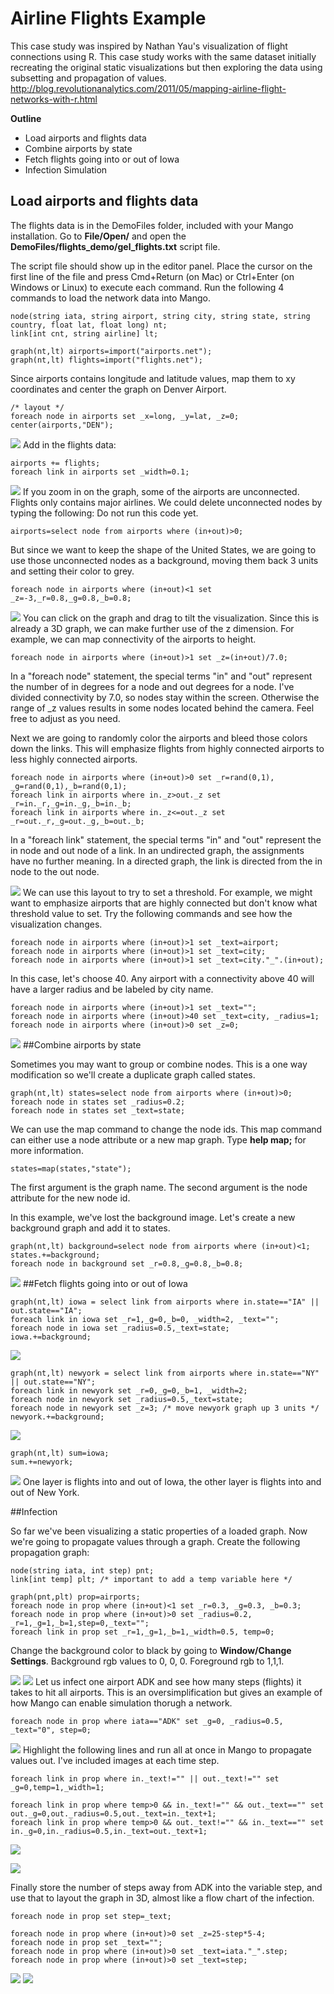 # Airline Flights Example

This case study was inspired by Nathan Yau's visualization of flight connections using R. This case study works with the same dataset initially recreating the original static visualizations but then exploring the data using subsetting and propagation of values.
http://blog.revolutionanalytics.com/2011/05/mapping-airline-flight-networks-with-r.html

<!--
This is the propagate example from Mango using the flights data from the blog.

* Put github link here.
* Folder should contain processed flights and airlines network. 
* User opens gel.txt. Runs line by line and explore the network.
-->

**Outline**

* Load airports and flights data
* Combine airports by state
* Fetch flights going into or out of Iowa
* Infection Simulation

## Load airports and flights data

The flights data is in the DemoFiles folder, included with your Mango installation. Go to **File/Open/** and open the **DemoFiles/flights_demo/gel_flights.txt** script file.

The script file should show up in the editor panel. Place the cursor on the first line of the file and press Cmd+Return (on Mac) or Ctrl+Enter (on Windows or Linux) to execute each command. Run the following 4 commands to load the network data into Mango.

```
node(string iata, string airport, string city, string state, string country, float lat, float long) nt;
link[int cnt, string airline] lt;

graph(nt,lt) airports=import("airports.net");
graph(nt,lt) flights=import("flights.net");
```

Since airports contains longitude and latitude values, map them to xy coordinates and center the graph on Denver Airport.
```
/* layout */
foreach node in airports set _x=long, _y=lat, _z=0;
center(airports,"DEN");
```

![](imgs/flights01.png)
Add in the flights data:
```
airports += flights;
foreach link in airports set _width=0.1;
```

![](imgs/flights02.png)
If you zoom in on the graph, some of the airports are unconnected. Flights only contains major airlines. We could delete unconnected nodes by typing the following: Do not run this code yet.

```
airports=select node from airports where (in+out)>0;
```
But since we want to keep the shape of the United States, we are going to use those  unconnected nodes as a background, moving them back 3 units and setting their color to grey.

```
foreach node in airports where (in+out)<1 set _z=-3,_r=0.8,_g=0.8,_b=0.8;
```

![](imgs/flights03.png)
You can click on the graph and drag to tilt the visualization. Since this is already a 3D graph, we can make further use of the z dimension. For example, we can map connectivity of the airports to height.

```
foreach node in airports where (in+out)>1 set _z=(in+out)/7.0;
```

In a "foreach node" statement, the special terms "in" and "out" represent the number of in degrees for a node and out degrees for a node. I've divided connectivity by 7.0, so nodes stay within the screen. Otherwise the range of _z values results in some nodes located behind the camera. Feel free to adjust as you need.

Next we are going to randomly color the airports and bleed those colors down the links. This will emphasize flights from highly connected airports to less highly connected airports.

```
foreach node in airports where (in+out)>0 set _r=rand(0,1), _g=rand(0,1),_b=rand(0,1);
foreach link in airports where in._z>out._z set _r=in._r,_g=in._g,_b=in._b;
foreach link in airports where in._z<=out._z set _r=out._r,_g=out._g,_b=out._b;
```

In a "foreach link" statement, the special terms "in" and "out" represent the in node and out node of a link. In an undirected graph, the assignments have no further meaning. In a directed graph, the link is directed from the in node to the out node.

![](imgs/flights04.png)
We can use this layout to try to set a threshold. For example, we might want to emphasize airports that are highly connected but don't know what threshold value to set. Try the following commands and see how the visualization changes.

```
foreach node in airports where (in+out)>1 set _text=airport;
foreach node in airports where (in+out)>1 set _text=city;
foreach node in airports where (in+out)>1 set _text=city."_".(in+out);
```

In this case, let's choose 40. Any airport with a connectivity above 40 will have a larger radius and be labeled by city name.

```
foreach node in airports where (in+out)>1 set _text="";
foreach node in airports where (in+out)>40 set _text=city, _radius=1;
foreach node in airports where (in+out)>0 set _z=0;
```

![](imgs/flights05.png)
##Combine airports by state

Sometimes you may want to group or combine nodes. This is a one way modification so we'll create a duplicate graph called states.

```
graph(nt,lt) states=select node from airports where (in+out)>0;
foreach node in states set _radius=0.2;
foreach node in states set _text=state;
```

We can use the map command to change the node ids. This map command can either use a node attribute or a new map graph. Type **help map;** for more information.

```
states=map(states,"state");
```

The first argument is the graph name. The second argument is the node attribute for the new  node id.

In this example, we've lost the background image. Let's create a new background graph and add it to states.
```
graph(nt,lt) background=select node from airports where (in+out)<1;
states.+=background;
foreach node in background set _r=0.8,_g=0.8,_b=0.8;
```

![](imgs/states.png)
##Fetch flights going into or out of Iowa

```
graph(nt,lt) iowa = select link from airports where in.state=="IA" || out.state=="IA";
foreach link in iowa set _r=1,_g=0,_b=0, _width=2, _text="";
foreach node in iowa set _radius=0.5,_text=state;
iowa.+=background;
```

![](imgs/iowa.png)
```
graph(nt,lt) newyork = select link from airports where in.state=="NY" || out.state=="NY";
foreach link in newyork set _r=0,_g=0,_b=1, _width=2;
foreach node in newyork set _radius=0.5,_text=state;
foreach node in newyork set _z=3; /* move newyork graph up 3 units */
newyork.+=background;
```

![](imgs/newyork.png)
```
graph(nt,lt) sum=iowa;
sum.+=newyork;
```

![](imgs/ia_ny.png)
One layer is flights into and out of Iowa, the other layer is flights into and out of New York.


##Infection 

So far we've been visualizing a static properties of a loaded graph. Now we're going to propagate values through a graph. Create the following propagation graph:

```
node(string iata, int step) pnt;
link[int temp] plt; /* important to add a temp variable here */

graph(pnt,plt) prop=airports;
foreach node in prop where (in+out)<1 set _r=0.3, _g=0.3, _b=0.3;
foreach node in prop where (in+out)>0 set _radius=0.2, _r=1,_g=1,_b=1,step=0,_text="";
foreach link in prop set _r=1,_g=1,_b=1,_width=0.5, temp=0;
```

Change the background color to black by going to **Window/Change Settings**. Background rgb values to 0, 0, 0. Foreground rgb to 1,1,1.

![](imgs/settings.png)
![](imgs/prop01.png)
Let us infect one airport ADK and see how many steps (flights) it takes to hit all airports. This is an oversimplification but gives an example of how Mango can enable simulation thorugh a network. 

```
foreach node in prop where iata=="ADK" set _g=0, _radius=0.5, _text="0", step=0;
```

![](imgs/prop02.png)
Highlight the following lines and run all at once in Mango to propagate values out. I've included images at each time step.
```
foreach link in prop where in._text!="" || out._text!="" set _g=0,temp=1,_width=1;

foreach link in prop where temp>0 && in._text!="" && out._text=="" set out._g=0,out._radius=0.5,out._text=in._text+1;
foreach link in prop where temp>0 && out._text!="" && in._text=="" set in._g=0,in._radius=0.5,in._text=out._text+1;

```
![](imgs/prop03.png)

![](imgs/prop.gif)

Finally store the number of steps away from ADK into the variable step, and use that to layout the graph in 3D, almost like a flow chart of the infection.

```
foreach node in prop set step=_text;

foreach node in prop where (in+out)>0 set _z=25-step*5-4;
foreach node in prop set _text="";
foreach node in prop where (in+out)>0 set _text=iata."_".step;
foreach node in prop where (in+out)>0 set _text=step;
```

![](imgs/prop08.png)
![](imgs/prop09.png)







